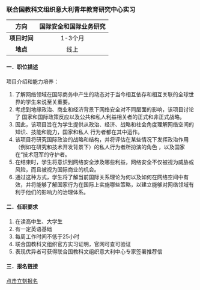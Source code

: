 ### 联合国教科文组织意大利青年教育研究中心实习


|  **方向**  | 国际安全和国际业务研究|
|:--------:|:-------------------:|
| **项目时间** |        1-3个月        |
|  **地点**  |         线上          |


#### 一．职位描述

项目介绍和能力培养：

1. 了解网络领域在国际商务中产生的动态对于当今相互依存和相互关联的全球世界的学生来说至关重要。
2. 考虑到地缘政治、商业和经济背景下网络安全对不同层面的影响，该项目讨论了 国家和国际政策反应以及公共和私人利益相关者的正式和非正式战略。
3. 因此，该项目旨在为学生提供从政治、经济、战略和社会角度理解网络空间的知识、技能和能力，国家和私人 行为者都在其中运作。
4. 该项目将研究国际政治的战略和结构，并将评估在某些情况下发挥政治作用（例如在研究和技术开发背景下）的私人行为者所扮演的角色 ，以及国家在“技术冠军的守护者。
5. 在结束时，学生将意识到网络安全涉及哪些利益，网络安全不仅被视为威胁或风险，而且被视为国际商业的机会。
6. 通过这种方式，学生将了解当前国际关系理论为何以及如何在网络空间中有效，并将能够了解国家行为在国际上实施哪些策略，以建立能够对网络领域有利于他们的影响力的治理体系。

#### 二．任职要求

1. 在读高中生、大学生
2. 有一定英语基础
3. 每周工作时间不低于25小时
4. 联合国教科文组织官方实习证明，官网可查可验证
5. 表现优异者可获得联合国教科文组织意大利中心专家签署推荐信


#### 三．报名链接
[点击立刻报名](https://ezygcyygfb.feishu.cn/share/base/form/shrcnyoWDn0NwQnTyfwrxo3XOnh)

